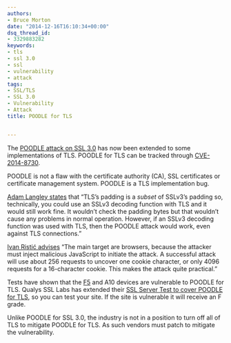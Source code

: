 ```yaml
---
authors:
- Bruce Morton
date: "2014-12-16T16:10:34+00:00"
dsq_thread_id:
- 3329883282
keywords:
- tls
- ssl 3.0
- ssl
- vulnerability
- attack
tags:
- SSL/TLS
- SSL 3.0
- Vulnerability
- Attack
title: POODLE for TLS


---
```

The [POODLE attack on SSL 3.0][1] has now been extended to some implementations of TLS. POODLE for TLS can be tracked through [CVE-2014-8730][2].

POODLE is not a flaw with the certificate authority (CA), SSL certificates or certificate management system. POODLE is a TLS implementation bug.

[Adam Langley states][3] that “TLS’s padding is a _subset_ of SSLv3’s padding so, technically, you could use an SSLv3 decoding function with TLS and it would still work fine. It wouldn’t check the padding bytes but that wouldn’t cause any problems in normal operation. However, if an SSLv3 decoding function was used with TLS, then the POODLE attack would work, even against TLS connections.”

[Ivan Ristić advises][4] “The main target are browsers, because the attacker must inject malicious JavaScript to initiate the attack. A successful attack will use about 256 requests to uncover one cookie character, or only 4096 requests for a 16-character cookie. This makes the attack quite practical.”

Tests have shown that the [F5][5] and A10 devices are vulnerable to POODLE for TLS. Qualys SSL Labs has extended their [SSL Server Test to cover POODLE for TLS][6], so you can test your site. If the site is vulnerable it will receive an F grade.

Unlike POODLE for SSL 3.0, the industry is not in a position to turn off all of TLS to mitigate POODLE for TLS. As such vendors must patch to mitigate the vulnerability.

 [1]: https://www.entrust.com/poodle-kill-ssl-3-0/
 [2]: https://cve.mitre.org/cgi-bin/cvename.cgi?name=CVE-2014-8730
 [3]: https://www.imperialviolet.org/2014/12/08/poodleagain.html
 [4]: http://blog.ivanristic.com/2014/12/poodle-bites-tls.html
 [5]: https://support.f5.com/kb/en-us/solutions/public/15000/800/sol15882.html
 [6]: https://www.ssllabs.com/ssltest/index.html